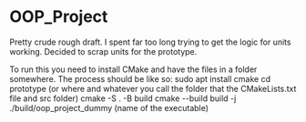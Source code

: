 # OOP_Project
Pretty crude rough draft. I spent far too long trying to get the logic for units working. Decided to scrap units for the prototype.

To run this you need to install CMake and have the files in a folder somewhere.
The process should be like so:
sudo apt install cmake
cd prototype (or where and whatever you call the folder that the CMakeLists.txt file and src folder)
cmake -S . -B build
cmake --build build -j
./build/oop_project_dummy (name of the executable)
